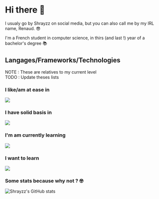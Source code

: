 # Hi there 👋

I usualy go by Shrayzz on social media, but you can also call me by my IRL name, Renaud. 😎

I'm a French student in computer science, in thirs (and last !) year of a bachelor's degree 📚


## Langages/Frameworks/Technologies

NOTE : These are relatives to my current level  
TODO : Update theses lists

### I like/am at ease in  
<a href="https://skillicons.dev">
  <img src="https://skillicons.dev/icons?i=cs,dotnet,cpp,c," />
</a>

### I have solid basis in
<a href="https://skillicons.dev">
  <img src="https://skillicons.dev/icons?i=git,docker,python,php,postgres"/>
</a>

### I'm am currently learning
<a href="https://skillicons.dev">
  <img src="https://skillicons.dev/icons?i=react,mongodb,kotlin"/>
</a>

### I want to learn
<a href="https://skillicons.dev">
  <img src="https://skillicons.dev/icons?i=rust,go,elixir,zig,unity,unreal"/>
</a>

### Some stats because why not ? 🤓

![Shrayzz's GitHub stats](https://github-readme-stats.vercel.app/api?username=ShrayzzDev&show_icons=true&theme=transparent)

<!--
**ShrayzzDev/ShrayzzDev** is a ✨ _special_ ✨ repository because its `README.md` (this file) appears on your GitHub profile.

Here are some ideas to get you started:

- 🔭 I’m currently working on ...
- 🌱 I’m currently learning ...
- 👯 I’m looking to collaborate on ...
- 🤔 I’m looking for help with ...
- 💬 Ask me about ...
- 📫 How to reach me: ...
- 😄 Pronouns: ...
- ⚡ Fun fact: ...
-->
